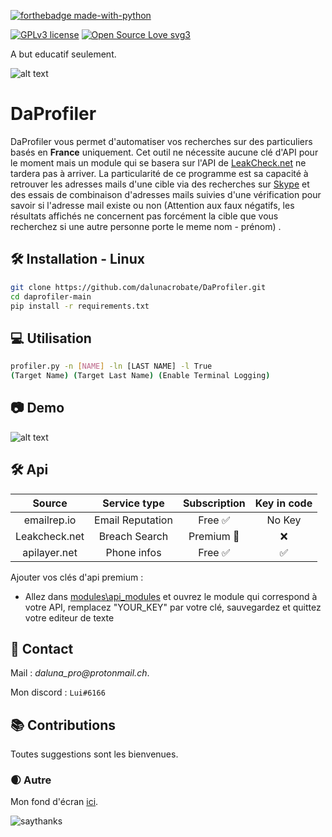 [![forthebadge made-with-python](http://ForTheBadge.com/images/badges/made-with-python.svg)](https://www.python.org/)

[![GPLv3 license](https://img.shields.io/badge/License-GPLv3-blue.svg)](http://perso.crans.org/besson/LICENSE.html) [![Open Source Love svg3](https://badges.frapsoft.com/os/v3/open-source.svg?v=103)](https://github.com/dalunacrobate/daprofiler)



A but educatif seulement.

![alt text](https://i.ibb.co/5xhj7pZ/8b9770d14be1d8c3f86d157d32d4044e.png)
# DaProfiler
DaProfiler vous permet d'automatiser vos recherches sur des particuliers basés en **__France__** uniquement. Cet outil ne nécessite aucune clé d'API pour le moment mais un module qui se basera sur l'API de [LeakCheck.net](https://leakcheck.net/) ne tardera pas à arriver.
La particularité de ce programme est sa capacité à retrouver les adresses mails d'une cible via des recherches sur [Skype](https://www.skype.com/fr/) et des essais de combinaison d'adresses mails suivies d'une vérification pour savoir si l'adresse mail existe ou non (Attention aux faux négatifs, les résultats affichés ne concernent pas forcément la cible que vous recherchez si une autre personne porte le meme nom - prénom) .

## 🛠 Installation - Linux


```bash
git clone https://github.com/dalunacrobate/DaProfiler.git
cd daprofiler-main
pip install -r requirements.txt
```
## 💻 Utilisation
```bash
profiler.py -n [NAME] -ln [LAST NAME] -l True
(Target Name) (Target Last Name) (Enable Terminal Logging)
```

## 📷 Demo
![alt text](https://i.ibb.co/HttbPYR/t-l-chargement-5.png)

## 🛠 Api
| Source | Service type | Subscription | Key in code |
| :---: | :---: | :---: | :---: |
| emailrep.io | Email Reputation | Free ✅ | No Key |
| Leakcheck.net | Breach Search | Premium 🔑 | ❌ | 
| apilayer.net | Phone infos | Free ✅ | ✅ |

Ajouter vos clés d'api premium :
+ Allez dans [modules\api_modules](https://github.com/dalunacrobate/DaProfiler/tree/main/modules/api_modules) et ouvrez le module qui correspond à votre API, remplacez "YOUR_KEY" par votre clé, sauvegardez et quittez votre editeur de texte

##  📝 Contact
Mail : _daluna_pro@protonmail.ch_.

Mon discord : `Lui#6166`

## 📚 Contributions
Toutes suggestions sont les bienvenues.

### 🌒 Autre
Mon fond d'écran [ici](https://new-game-plus.fr/wp-content/uploads/2020/11/cyberpunk-2077-art.jpg).

![saythanks](https://img.shields.io/badge/say-thanks-ff69b4.svg)

